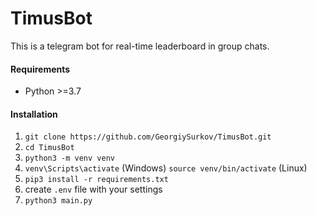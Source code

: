 # TimusBot

This is a telegram bot for real-time leaderboard in group chats.

#### Requirements
- Python >=3.7

#### Installation
1. `git clone https://github.com/GeorgiySurkov/TimusBot.git`
2. `cd TimusBot`
3. `python3 -m venv venv`
4. `venv\Scripts\activate` (Windows) `source venv/bin/activate` (Linux)
5. `pip3 install -r requirements.txt`
6. create `.env` file with your settings
7. `python3 main.py`

